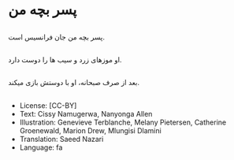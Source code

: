 # پسر بچه من

##
پسر بچه من جان فرانسیس است.

##
او موزهای زرد و سیب ها را دوست دارد.

##
بعد از صرف صبحانه، او با دوستش بازی میکند.

##
* License: [CC-BY]
* Text: Cissy Namugerwa, Nanyonga Allen
* Illustration: Genevieve Terblanche, Melany Pietersen, Catherine Groenewald, Marion Drew, Mlungisi Dlamini
* Translation: Saeed Nazari
* Language: fa
